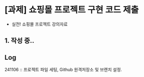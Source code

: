 # [과제] 쇼핑몰 프로젝트 구현 코드 제출
- 실전! 쇼핑몰 프로젝트 강의자료

## 1. 작성 중..

## Log
241106 :: 프로젝트 파일 세팅, Github 원격저장소 및 브랜치 설정.